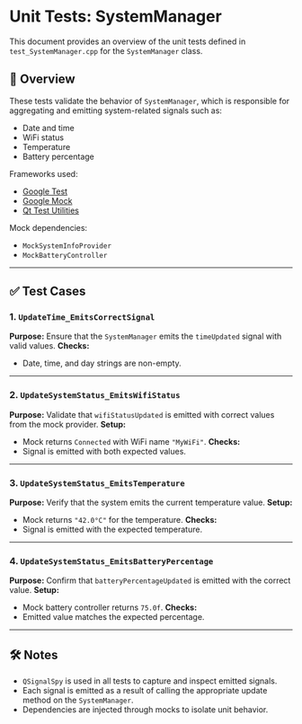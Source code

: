 # Unit Tests: SystemManager

This document provides an overview of the unit tests defined in `test_SystemManager.cpp` for the `SystemManager` class.

## 🧪 Overview

These tests validate the behavior of `SystemManager`, which is responsible for aggregating and emitting system-related signals such as:
- Date and time
- WiFi status
- Temperature
- Battery percentage

Frameworks used:
- [Google Test](https://github.com/google/googletest)
- [Google Mock](https://github.com/google/googletest/tree/main/googlemock)
- [Qt Test Utilities](https://doc.qt.io/qt-6/qsignalspy.html)

Mock dependencies:
- `MockSystemInfoProvider`
- `MockBatteryController`

---

## ✅ Test Cases

### 1. `UpdateTime_EmitsCorrectSignal`
**Purpose:** Ensure that the `SystemManager` emits the `timeUpdated` signal with valid values.
**Checks:**
- Date, time, and day strings are non-empty.

---

### 2. `UpdateSystemStatus_EmitsWifiStatus`
**Purpose:** Validate that `wifiStatusUpdated` is emitted with correct values from the mock provider.
**Setup:**
- Mock returns `Connected` with WiFi name `"MyWiFi"`.
**Checks:**
- Signal is emitted with both expected values.

---

### 3. `UpdateSystemStatus_EmitsTemperature`
**Purpose:** Verify that the system emits the current temperature value.
**Setup:**
- Mock returns `"42.0°C"` for the temperature.
**Checks:**
- Signal is emitted with the expected temperature.

---

### 4. `UpdateSystemStatus_EmitsBatteryPercentage`
**Purpose:** Confirm that `batteryPercentageUpdated` is emitted with the correct value.
**Setup:**
- Mock battery controller returns `75.0f`.
**Checks:**
- Emitted value matches the expected percentage.

---

## 🛠 Notes

- `QSignalSpy` is used in all tests to capture and inspect emitted signals.
- Each signal is emitted as a result of calling the appropriate update method on the `SystemManager`.
- Dependencies are injected through mocks to isolate unit behavior.
